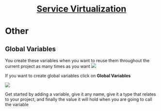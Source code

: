 <h1 style="text-align: center; text-decoration:underline; font-weight: bold;">Service Virtualization</h1>

# Other

## Global Variables<!-- {docsify-ignore} --> 
You create these variables when you want to reuse them throughout the current project as many times as you want
<img src="https://dmdug58z0ycm2.cloudfront.net/production/pub-site/images/_serviceImgs/Aspose.Words.3902605c-4b30-4b77-afc9-c9fa959b2fd5.010.png">

If you want to create global variables click on **Global Variables** 

<img src="https://dmdug58z0ycm2.cloudfront.net/production/pub-site/images/_serviceImgs/Aspose.Words.3902605c-4b30-4b77-afc9-c9fa959b2fd5.011.png">

Get started by adding a variable, give it any name, give it a type that relates to your project, and finally the value it will hold when you are going to call the variable